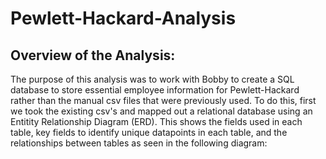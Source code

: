 # Pewlett-Hackard-Analysis

## Overview of the Analysis:

  The purpose of this analysis was to work with Bobby to create a SQL database to store essential employee information for Pewlett-Hackard rather than the manual csv files that were previously used. To do this, first we took the existing csv's and mapped out a relational database using an Entitity Relationship Diagram (ERD). This shows the fields used in each table, key fields to identify unique datapoints in each table, and the relationships between tables as seen in the following diagram:
  
